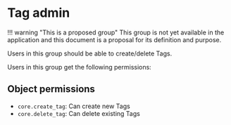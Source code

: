 # Tag admin

!!! warning "This is a proposed group"
    This group is not yet available in the application and this document is a proposal for its definition and purpose.

Users in this group should be able to create/delete Tags.

Users in this group get the following permissions:

## Object permissions

- `core.create_tag`: Can create new Tags
- `core.delete_tag`: Can delete existing Tags
